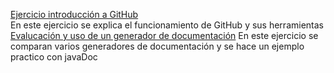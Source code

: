 [Ejercicio introducción a GitHub](https://github.com/JosecarlosGlr/Practica-GitHub-MarkDown)  
En este ejercicio se explica el funcionamiento de GitHub y sus herramientas  
[Evalucación y uso de un generador de documentación](https://github.com/JosecarlosGlr/Practica-Generador-Documentacion)
En este ejercicio se comparan varios generadores de documentación y se hace un ejemplo practico con javaDoc
